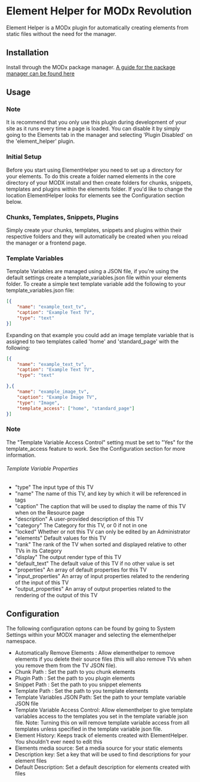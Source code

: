 Element Helper for MODx Revolution
==================================

Element Helper is a MODx plugin for automatically creating elements from static files without the need for the manager.

Installation
------------

Install through the MODx package manager. [A guide for the package manager can be found here](http://rtfm.modx.com/display/revolution20/Package+Management)

Usage
-----

### Note

It is recommend that you only use this plugin during development of your site as it runs every time a page is loaded. You can disable it by simply going to the Elements tab in the manager and selecting 'Plugin Disabled' on the 'element_helper' plugin.

### Initial Setup

Before you start using ElementHelper you need to set up a directory for your elements. To do this create a folder named elements in the core directory of your MODX install and then create folders for chunks, snippets, templates and plugins within the elements folder. If you'd like to change the location ElementHelper looks for elements see the Configuration section below.

### Chunks, Templates, Snippets, Plugins

Simply create your chunks, templates, snippets and plugins within their respective folders and they will automatically be created when you reload the manager or a frontend page.

### Template Variables

Template Variables are managed using a JSON file, if you're using the default settings create a template_variables.json file within your elements folder. To create a simple text template variable add the following to your template_variables.json file:

```json
[{
    "name": "example_text_tv",
    "caption": "Example Text TV",
    "type": "text"
}]
```

Expanding on that example you could add an image template variable that is assigned to two templates called 'home' and 'standard_page' with the following:

```json
[{
    "name": "example_text_tv",
    "caption": "Example Text TV",
    "type": "text"

},{
    "name": "example_image_tv",
    "caption": "Example Image TV",
    "type": "Image",
    "template_access": ["home", "standard_page"]
}]
```

### Note

The "Template Variable Access Control" setting must be set to "Yes" for the template_access feature to work. See the Configuration section for more information.

###### Template Variable Properties

* "type" The input type of this TV
* "name" The name of this TV, and key by which it will be referenced in tags
* "caption" The caption that will be used to display the name of this TV when on the Resource page
* "description" A user-provided description of this TV
* "category" The Category for this TV, or 0 if not in one
* "locked" Whether or not this TV can only be edited by an Administrator
* "elements" Default values for this TV
* "rank" The rank of the TV when sorted and displayed relative to other TVs in its Category
* "display" The output render type of this TV
* "default_text" The default value of this TV if no other value is set
* "properties" An array of default properties for this TV
* "input_properties" An array of input properties related to the rendering of the input of this TV
* "output_properties" An array of output properties related to the rendering of the output of this TV

Configuration
-------------

The following configuration optons can be found by going to System Settings within your MODX manager and selecting the elementhelper namespace.

* Automatically Remove Elements : Allow elementhelper to remove elements if you delete their source files (this will also remove TVs when you remove them from the TV JSON file).
* Chunk Path : Set the path to you chunk elements
* Plugin Path : Set the path to you plugin elements
* Snippet Path : Set the path to you snippet elements
* Template Path : Set the path to you template elements
* Template Variables JSON Path: Set the path to your template variable JSON file
* Template Variable Access Control: Allow elementhelper to give template variables access to the templates you set in the template variable json file. Note: Turning this on will remove template variable access from all templates unless specified in the template variable json file.
* Element History: Keeps track of elements created with ElementHelper. You shouldn't ever need to edit this
* Elements media source: Set a media source for your static elements
* Description key: Set a key that will be used to find descriptions for your element files
* Default Description: Set a default description for elements created with files

